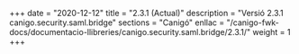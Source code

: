 +++
date        = "2020-12-12"
title       = "2.3.1 (Actual)"
description = "Versió 2.3.1 canigo.security.saml.bridge"
sections    = "Canigó"
enllac		= "/canigo-fwk-docs/documentacio-llibreries/canigo.security.saml.bridge/2.3.1/"
weight		= 1
+++
